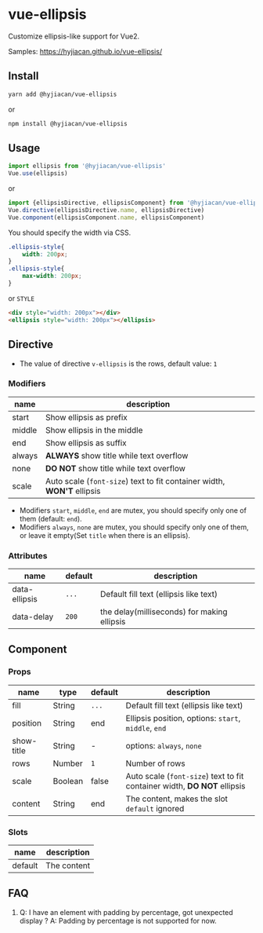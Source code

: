 # vue-ellipsis

Customize ellipsis-like support for Vue2. 

Samples: https://hyjiacan.github.io/vue-ellipsis/

## Install

```bash
yarn add @hyjiacan/vue-ellipsis
```
or 
```bash
npm install @hyjiacan/vue-ellipsis
```

## Usage

```javascript
import ellipsis from '@hyjiacan/vue-ellipsis'
Vue.use(ellipsis)
```

or 

```javascript
import {ellipsisDirective, ellipsisComponent} from '@hyjiacan/vue-ellipsis'
Vue.directive(ellipsisDirective.name, ellipsisDirective)
Vue.component(ellipsisComponent.name, ellipsisComponent)
```

You should specify the width via CSS.

```css
.ellipsis-style{
    width: 200px;
}
.ellipsis-style{
    max-width: 200px;
}
```
or `STYLE`

```html
<div style="width: 200px"></div>
<ellipsis style="width: 200px"></ellipsis>
```

## Directive

- The value of directive `v-ellipsis` is the rows, default value: `1` 

### Modifiers

|name|description|
|---|---|
|start|Show ellipsis as prefix|
|middle|Show ellipsis in the middle|
|end|Show ellipsis as suffix|
|always|**ALWAYS** show title while text overflow|
|none|**DO NOT** show title while text overflow|
|scale|Auto scale (`font-size`) text to fit container width, **WON'T** ellipsis|

- Modifiers `start`, `middle`, `end` are mutex, you should specify only one of them (default: `end`).
- Modifiers `always`, `none` are mutex, you should specify only one of them, 
or leave it empty(Set `title` when there is an ellipsis).

### Attributes

|name|default|description|
|---|---|---|
|data-ellipsis|`...`|Default fill text (ellipsis like text)|
|data-delay|`200`|the delay(milliseconds) for making ellipsis|

## Component

### Props

|name|type|default|description|
|---|---|---|---|
|fill|String|`...`|Default fill text (ellipsis like text)|
|position|String|end|Ellipsis position, options: `start`, `middle`, `end`|
|show-title|String|-|options: `always`, `none`|
|rows|Number|`1`|Number of rows|
|scale|Boolean|false|Auto scale (`font-size`) text to fit container width, **DO NOT** ellipsis|
|content|String|end|The content, makes the slot `default` ignored|

### Slots

|name|description|
|---|---|
|default|The content|

## FAQ

1. Q: I have an element with padding by percentage, got unexpected display ?
A: Padding by percentage is not supported for now.
